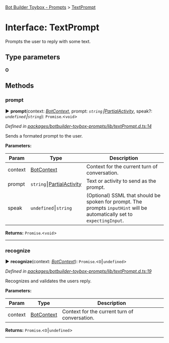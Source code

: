 [Bot Builder Toybox - Prompts](../README.md) > [TextPrompt](../interfaces/botbuilder_toybox_prompts.textprompt.md)



# Interface: TextPrompt


Prompts the user to reply with some text.

## Type parameters
#### O 

## Methods
<a id="prompt"></a>

###  prompt

► **prompt**(context: *[BotContext]()*, prompt: *`string`⎮[Partial]()[Activity]()*, speak?: *`undefined`⎮`string`*): `Promise`.<`void`>



*Defined in [packages/botbuilder-toybox-prompts/lib/textPrompt.d.ts:14](https://github.com/Stevenic/botbuilder-toybox/blob/848ed38/packages/botbuilder-toybox-prompts/lib/textPrompt.d.ts#L14)*



Sends a formated prompt to the user.


**Parameters:**

| Param | Type | Description |
| ------ | ------ | ------ |
| context | [BotContext]()   |  Context for the current turn of conversation. |
| prompt | `string`⎮[Partial]()[Activity]()   |  Text or activity to send as the prompt. |
| speak | `undefined`⎮`string`   |  (Optional) SSML that should be spoken for prompt. The prompts `inputHint` will be automatically set to `expectingInput`. |





**Returns:** `Promise`.<`void`>





___

<a id="recognize"></a>

###  recognize

► **recognize**(context: *[BotContext]()*): `Promise`.<`O`⎮`undefined`>



*Defined in [packages/botbuilder-toybox-prompts/lib/textPrompt.d.ts:19](https://github.com/Stevenic/botbuilder-toybox/blob/848ed38/packages/botbuilder-toybox-prompts/lib/textPrompt.d.ts#L19)*



Recognizes and validates the users reply.


**Parameters:**

| Param | Type | Description |
| ------ | ------ | ------ |
| context | [BotContext]()   |  Context for the current turn of conversation. |





**Returns:** `Promise`.<`O`⎮`undefined`>





___


